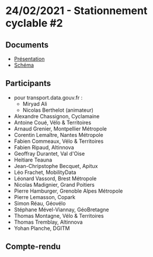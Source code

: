 # 24/02/2021 - Stationnement cyclable \#2

## Documents

* [Présentation](https://docs.google.com/presentation/d/1n5s2qua-n4qfDpHz5NIjq7JvL2tEMbyGdIs5wvbAzyw/edit#slide=id.gac4151b512_0_14)
* [Schéma](https://docs.google.com/spreadsheets/d/1P-SmgmR3Fos7MMq4jeWi3S4N9KSqy0v6inu8zW4pG-A/edit#gid=2092296455)

## Participants

* pour transport.data.gouv.fr : 
  * Miryad Ali
  * Nicolas Berthelot \(animateur\)
* Alexandre Chassignon, Cyclamaine
* Antoine Coué, Vélo & Territoires
* Arnaud Grenier, Montpellier Métropole
* Corentin Lemaître, Nantes Métropole
* Fabien Commeaux, Vélo & Territoires
* Fabien Ripaud, Altinnova
* Geoffray Durantet, Val d'Oise
* Heitiare Teauna
* Jean-Chripstophe Becquet, Apitux
* Léo Frachet, MobilityData
* Léonard Vassord, Brest Métropole
* Nicolas Madignier, Grand Poitiers
* Pierre Hamburger, Grenoble Alpes Métropole
* Pierre Lemasson, Copark
* Simon Réau, Géovélo
* Stéphane Mével-Viannay, GéoBretagne
* Thomas Montagne, Vélo & Territoires
* Thomas Tremblay, Altinnova
* Yohan Planche, DGITM

## Compte-rendu





